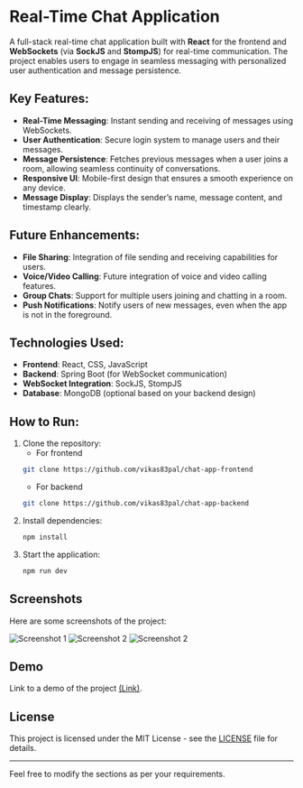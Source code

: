 
# Real-Time Chat Application

A full-stack real-time chat application built with **React** for the frontend and **WebSockets** (via **SockJS** and **StompJS**) for real-time communication. The project enables users to engage in seamless messaging with personalized user authentication and message persistence.

## Key Features:
- **Real-Time Messaging**: Instant sending and receiving of messages using WebSockets.
- **User Authentication**: Secure login system to manage users and their messages.
- **Message Persistence**: Fetches previous messages when a user joins a room, allowing seamless continuity of conversations.
- **Responsive UI**: Mobile-first design that ensures a smooth experience on any device.
- **Message Display**: Displays the sender’s name, message content, and timestamp clearly.

## Future Enhancements:
- **File Sharing**: Integration of file sending and receiving capabilities for users.
- **Voice/Video Calling**: Future integration of voice and video calling features.
- **Group Chats**: Support for multiple users joining and chatting in a room.
- **Push Notifications**: Notify users of new messages, even when the app is not in the foreground.

## Technologies Used:
- **Frontend**: React, CSS, JavaScript
- **Backend**: Spring Boot (for WebSocket communication)
- **WebSocket Integration**: SockJS, StompJS
- **Database**: MongoDB (optional based on your backend design)

## How to Run:
1. Clone the repository:
   - For frontend
   ```bash
   git clone https://github.com/vikas83pal/chat-app-frontend
   ```
   - For backend
   ```bash
   git clone https://github.com/vikas83pal/chat-app-backend
   ```
3. Install dependencies:
   ```bash
   npm install
   ```
4. Start the application:
   ```bash
   npm run dev
   ```

## Screenshots

Here are some screenshots of the project:

![Screenshot 1](./assets/ss1.png)
![Screenshot 2](./assets/ss3.png)
![Screenshot 2](./assets/ss2.png)


## Demo
Link to a demo of the project [(Link)](https://chat-eight-lemon.vercel.app/).

## License
This project is licensed under the MIT License - see the [LICENSE](LICENSE) file for details.

---

Feel free to modify the sections as per your requirements. 
